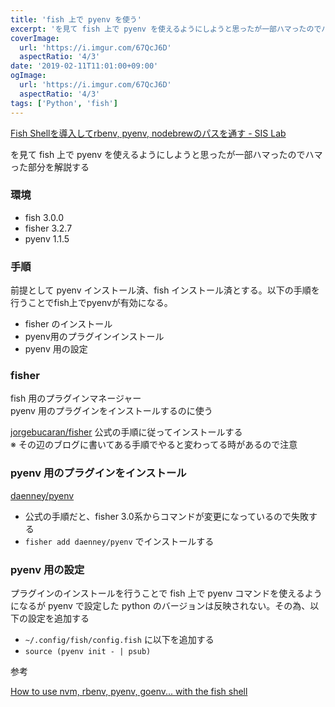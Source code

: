 ```yaml
---
title: 'fish 上で pyenv を使う'
excerpt: 'を見て fish 上で pyenv を使えるようにしようと思ったが一部ハマったのでハマった部分を解説する'
coverImage: 
  url: 'https://i.imgur.com/67QcJ6D'
  aspectRatio: '4/3'
date: '2019-02-11T11:01:00+09:00'
ogImage:
  url: 'https://i.imgur.com/67QcJ6D'
  aspectRatio: '4/3'
tags: ['Python', 'fish']
---
```


[Fish Shellを導入してrbenv, pyenv, nodebrewのパスを通す - SIS Lab](https://www.meganii.com/blog/2018/04/27/implementation-fish-shell/ "https://www.meganii.com/blog/2018/04/27/implementation-fish-shell/")

を見て fish 上で pyenv を使えるようにしようと思ったが一部ハマったのでハマった部分を解説する

### 環境

*   fish 3.0.0
*   fisher 3.2.7
*   pyenv 1.1.5

### 手順

前提として pyenv インストール済、fish インストール済とする。以下の手順を行うことでfish上でpyenvが有効になる。

*   fisher のインストール
*   pyenv用のプラグインインストール
*   pyenv 用の設定

### fisher

fish 用のプラグインマネージャー  
pyenv 用のプラグインをインストールするのに使う

[jorgebucaran/fisher](https://github.com/jorgebucaran/fisher "https://github.com/jorgebucaran/fisher")
公式の手順に従ってインストールする  
※ その辺のブログに書いてある手順でやると変わってる時があるので注意

### pyenv 用のプラグインをインストール

[daenney/pyenv](https://github.com/daenney/pyenv "https://github.com/daenney/pyenv")

*   公式の手順だと、fisher 3.0系からコマンドが変更になっているので失敗する
*   `fisher add daenney/pyenv` でインストールする

### pyenv 用の設定

プラグインのインストールを行うことで fish 上で pyenv コマンドを使えるようになるが pyenv で設定した python のバージョンは反映されない。その為、以下の設定を追加する

*   `~/.config/fish/config.fish` に以下を追加する
*   `source (pyenv init - | psub)`

参考

[How to use nvm, rbenv, pyenv, goenv... with the fish shell](https://angristan.xyz/how-to-use-nvm-rbenv-pyenv-goenv-with-fish-shell/ "https://angristan.xyz/how-to-use-nvm-rbenv-pyenv-goenv-with-fish-shell/")